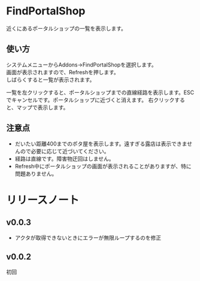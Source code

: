 # FindPortalShop
近くにあるポータルショップの一覧を表示します。

## 使い方
システムメニューからAddons→FindPortalShopを選択します。  
画面が表示されますので、Refreshを押します。  
しばらくすると一覧が表示されます。  
  
一覧を左クリックすると、ポータルショップまでの直線経路を表示します。ESCでキャンセルです。ポータルショップに近づくと消えます。
右クリックすると、マップで表示します。  

## 注意点
* だいたい距離400までのポタ屋を表示します。遠すぎる露店は表示できませんので必要に応じて近づいてください。
* 経路は直線です。障害物迂回はしません。
* Refresh中にポータルショップの画面が表示されることがありますが、特に問題ありません。

# リリースノート
## v0.0.3
* アクタが取得できないときにエラーが無限ループするのを修正
## v0.0.2
初回
